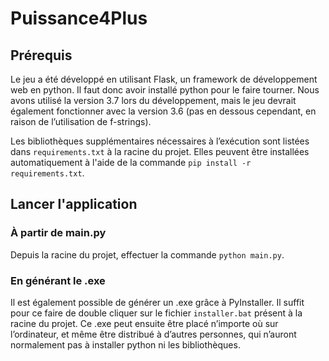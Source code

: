 # Puissance4Plus

## Prérequis

Le jeu a été développé en utilisant Flask, un framework de développement web en python. 
Il faut donc avoir installé python pour le faire tourner. 
Nous avons utilisé la version 3.7 lors du développement, 
mais le jeu devrait également fonctionner avec la version 3.6 
(pas en dessous cependant, en raison de l’utilisation de f-strings).

Les bibliothèques supplémentaires nécessaires à l’exécution sont listées dans `requirements.txt` à la racine du projet.
Elles peuvent être installées automatiquement à l'aide de la commande `pip install -r requirements.txt`.

## Lancer l'application

### À partir de main.py

Depuis la racine du projet, effectuer la commande `python main.py`.

### En générant le .exe

Il est également possible de générer un .exe grâce à PyInstaller. 
Il suffit pour ce faire de double cliquer sur le fichier `installer.bat` présent à la racine du projet. 
Ce .exe peut ensuite être placé n’importe où sur l’ordinateur, et même être distribué à d’autres personnes, 
qui n’auront normalement pas à installer python ni les bibliothèques.
